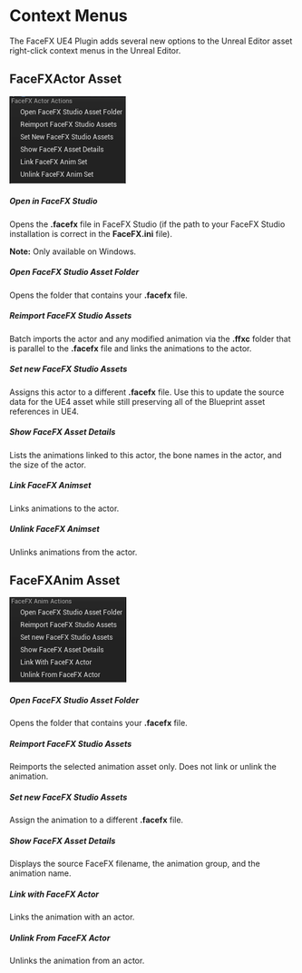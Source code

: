 Context Menus
=============

The FaceFX UE4 Plugin adds several new options to the Unreal Editor asset right-click context menus in the Unreal Editor.

FaceFXActor Asset
-----------------

<img src="Images/FaceFXActorContextMenu.png" width="205">

##### Open in FaceFX Studio

Opens the **.facefx** file in FaceFX Studio (if the path to your FaceFX Studio installation is correct in the **FaceFX.ini** file).

**Note:** Only available on Windows.

##### Open FaceFX Studio Asset Folder

Opens the folder that contains your **.facefx** file.

##### Reimport FaceFX Studio Assets

Batch imports the actor and any modified animation via the **.ffxc** folder that is parallel to the **.facefx** file and links the animations to the actor.

##### Set new FaceFX Studio Assets

Assigns this actor to a different **.facefx** file. Use this to update the source data for the UE4 asset while still preserving all of the Blueprint asset references in UE4.

##### Show FaceFX Asset Details

Lists the animations linked to this actor, the bone names in the actor, and the size of the actor.

##### Link FaceFX Animset

Links animations to the actor.

##### Unlink FaceFX Animset

Unlinks animations from the actor.

FaceFXAnim Asset
----------------

<img src="Images/FaceFXAnimationContextMenu.png" width="206">

##### Open FaceFX Studio Asset Folder

Opens the folder that contains your **.facefx** file.

##### Reimport FaceFX Studio Assets

Reimports the selected animation asset only. Does not link or unlink the animation.

##### Set new FaceFX Studio Assets

Assign the animation to a different **.facefx** file.

##### Show FaceFX Asset Details

Displays the source FaceFX filename, the animation group, and the animation name.

##### Link with FaceFX Actor

Links the animation with an actor.

##### Unlink From FaceFX Actor

Unlinks the animation from an actor.

